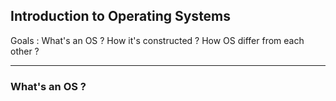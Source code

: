 ## Introduction to Operating Systems

Goals :
What's an OS ?
How it's constructed ?
How OS differ from each other ?

<hr>

### What's an OS ?
